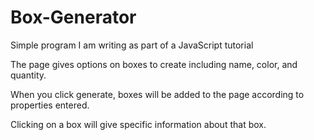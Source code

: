 # Box-Generator
Simple program I am writing as part of a JavaScript tutorial

The page gives options on boxes to create including name, color, and quantity.

When you click generate, boxes will be added to the page according to properties entered.

Clicking on a box will give specific information about that box.
